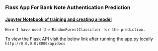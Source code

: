 ### Flask App For Bank Note Authentication Prediction

#### [Jupyter Notebook of training and creating a model](https://github.com/KarthikKaiplody/ML_Apps/blob/master/Bank_Note_Authentication_App/Bank-Note-Authentication.ipynb)
 `Here I have used the RandomForestClassifier for the prediction.`

To view the Flask API visit the below link after running the app.py locally ` http://0.0.0.0:8000/apidocs`
 


